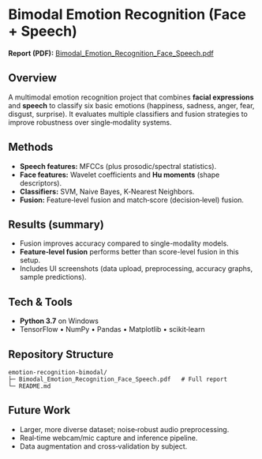 
# Bimodal Emotion Recognition (Face + Speech)

**Report (PDF):** [Bimodal_Emotion_Recognition_Face_Speech.pdf](./Bimodal_Emotion_Recognition_Face_Speech.pdf)

## Overview
A multimodal emotion recognition project that combines **facial expressions** and **speech** to classify six basic emotions (happiness, sadness, anger, fear, disgust, surprise). It evaluates multiple classifiers and fusion strategies to improve robustness over single‑modality systems.

## Methods
- **Speech features:** MFCCs (plus prosodic/spectral statistics).
- **Face features:** Wavelet coefficients and **Hu moments** (shape descriptors).
- **Classifiers:** SVM, Naive Bayes, K‑Nearest Neighbors.
- **Fusion:** Feature‑level fusion and match‑score (decision‑level) fusion.

## Results (summary)
- Fusion improves accuracy compared to single-modality models.
- **Feature‑level fusion** performs better than score-level fusion in this setup.
- Includes UI screenshots (data upload, preprocessing, accuracy graphs, sample predictions).

## Tech & Tools
- **Python 3.7** on Windows
- TensorFlow • NumPy • Pandas • Matplotlib • scikit‑learn

## Repository Structure
```
emotion-recognition-bimodal/
├─ Bimodal_Emotion_Recognition_Face_Speech.pdf   # Full report
└─ README.md
```

## Future Work
- Larger, more diverse dataset; noise‑robust audio preprocessing.
- Real‑time webcam/mic capture and inference pipeline.
- Data augmentation and cross‑validation by subject.
